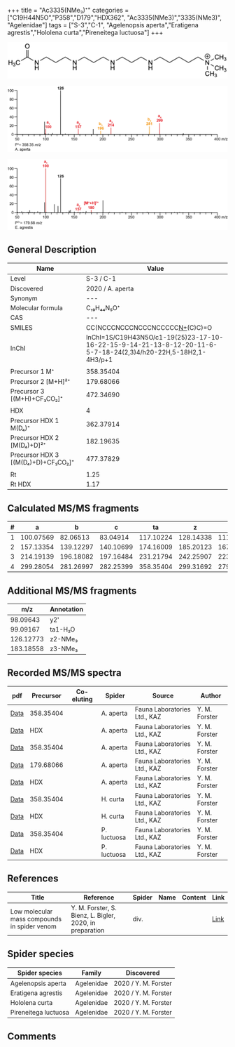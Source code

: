 +++
title = "Ac3335(NMe₃)⁺"
categories = ["C19H44N5O","P358","D179","HDX362",
"Ac3335(NMe3)","3335(NMe3)",
"Agelenidae"]
tags = ["S-3","C-1",
"Agelenopsis aperta","Eratigena agrestis","Hololena curta","Pireneitega luctuosa"]
+++

![](/img/Ac3335(NMe3).png)

![](/img_MSMS/358_Ac3335(NMe3)_Aa.png?classes=border)

![](/img_MSMS/358_Ac3335(NMe3)_Ea_2.png?classes=border)

## General Description

| Name                        | Value            |
|-----------------------------|------------------|
| Level                       | S-3 / C-1        |
| Discovered                  | 2020 / A. aperta |
| Synonym                     | ---              |
| Molecular formula           | C₁₉H₄₄N₅O⁺       |
| CAS                         | ---              |
| SMILES | CC(NCCCNCCCNCCCNCCCCC[N+](C)(C)C)=O  |
| InChI  | InChI=1S/C19H43N5O/c1-19(25)23-17-10-16-22-15-9-14-21-13-8-12-20-11-6-5-7-18-24(2,3)4/h20-22H,5-18H2,1-4H3/p+1  |
|                             |                  |
| Precursor 1  M⁺             | 358.35404        |
| Precursor 2 [M+H]²⁺         | 179.68066        |
| Precursor 3 [(M+H)+CF₃CO₂]⁺        | 472.34690        |
|                             |                  |
| HDX                         | 4                |
| Precursor HDX 1  M(D₄)⁺      | 362.37914        |
| Precursor HDX 2 [M(D₄)+D]²⁺  | 182.19635        |
| Precursor HDX 3 [(M(D₄)+D)+CF₃CO₂]⁺ | 477.37829        |
|                             |                  |
| Rt                          | 1.25             |
| Rt HDX                      | 1.17             |

## Calculated MS/MS fragments

| # | a         | b         | c         | ta        | z         | y         | tz        |
|---|-----------|-----------|-----------|-----------|-----------|-----------|-----------|
| 1 | 100.07569 | 82.06513 | 83.04914 | 117.10224 | 128.14338 | 111.11683 | 146.17775 |
| 2 | 157.13354 | 139.12297 | 140.10699 | 174.16009 | 185.20123 | 167.16685 | 203.23560 |
| 3 | 214.19139 | 196.18082 | 197.16484 | 231.21794 | 242.25907 | 223.21688 | 260.29345 |
| 4 | 299.28054 | 281.26997 | 282.25399 | 358.35404 | 299.31692 | 279.26690 | 317.35130 |

## Additional MS/MS fragments

| m/z       | Annotation |
|-----------|------------|
| 98.09643  | y2'        |
| 99.09167  | ta1-H₂O    |
| 126.12773 | z2-NMe₃    |
| 183.18558 | z3-NMe₃    |

## Recorded MS/MS spectra

| pdf                                               | Precursor | Co-eluting | Spider    | Source                       | Author        |
|---------------------------------------------------|-----------|------------|-----------|------------------------------|---------------|
| [Data](/pdf/A-aperta/358_Ac3335(NMe3)_Aa.pdf)     | 358.35404 |            | A. aperta | Fauna Laboratories Ltd., KAZ | Y. M. Forster |
| [Data](/pdf/A-aperta/358_Ac3335(NMe3)_Aa_HDX.pdf) | HDX       |            | A. aperta | Fauna Laboratories Ltd., KAZ | Y. M. Forster |
| [Data](/pdf/E-agrestis/358_Ac3335(NMe3)_Ea.pdf)   | 358.35404 |            | A. aperta | Fauna Laboratories Ltd., KAZ | Y. M. Forster |
| [Data](/pdf/E-agrestis/358_Ac3335(NMe3)_Ea_2.pdf) | 179.68066 |            | A. aperta | Fauna Laboratories Ltd., KAZ | Y. M. Forster |
| [Data](/pdf/E-agrestis/358_Ac3335(NMe3)_Ea_HDX.pdf) | HDX |            | A. aperta | Fauna Laboratories Ltd., KAZ | Y. M. Forster |
| [Data](/pdf/H-curta/358_Ac3335(NMe3)_Hc.pdf) | 358.35404 |           | H. curta | Fauna Laboratories Ltd., KAZ | Y. M. Forster |
| [Data](/pdf/H-curta/358_Ac3335(NMe3)_Hc_HDX.pdf) | HDX |           | H. curta | Fauna Laboratories Ltd., KAZ | Y. M. Forster |
| [Data](/pdf/P-luctuosa/358_Ac3335(NMe3)_Pl.pdf) | 358.35404 |           | P. luctuosa | Fauna Laboratories Ltd., KAZ | Y. M. Forster |
| [Data](/pdf/P-luctuosa/358_Ac3335(NMe3)_Pl_HDX.pdf) | HDX |           | P. luctuosa | Fauna Laboratories Ltd., KAZ | Y. M. Forster |

## References

| Title | Reference | Spider | Name | Content | Link |
|-------|-----------|--------|------|---------|------|
| Low molecular mass compounds in spider venom      | Y. M. Forster, S. Bienz, L. Bigler, 2020, in preparation          | div.       |   |   | [Link](unknown) |

## Spider species

| Spider species     | Family     | Discovered           |
|--------------------|------------|----------------------|
| Agelenopsis aperta | Agelenidae | 2020 / Y. M. Forster |
| Eratigena agrestis | Agelenidae | 2020 / Y. M. Forster |
| Hololena curta | Agelenidae | 2020 / Y. M. Forster |
| Pireneitega luctuosa | Agelenidae | 2020 / Y. M. Forster |

## Comments